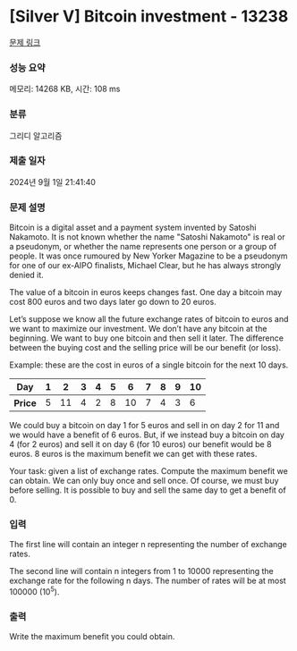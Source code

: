 # [Silver V] Bitcoin investment - 13238 

[문제 링크](https://www.acmicpc.net/problem/13238) 

### 성능 요약

메모리: 14268 KB, 시간: 108 ms

### 분류

그리디 알고리즘

### 제출 일자

2024년 9월 1일 21:41:40

### 문제 설명

<p>Bitcoin is a digital asset and a payment system invented by Satoshi Nakamoto.  It is not known whether the name "Satoshi Nakamoto" is real or a pseudonym, or whether the name represents one person or a group of people. It was once rumoured by New Yorker Magazine to be a pseudonym for one of our ex-AIPO finalists, Michael Clear, but he has always strongly denied it. </p>

<p>The value of a bitcoin in euros keeps changes fast. One day a bitcoin may cost 800 euros and two days later go down to 20 euros.</p>

<p>Let’s suppose we know all the future exchange rates of bitcoin to euros and we want to maximize our investment. We don’t have any bitcoin at the beginning. We want to buy one bitcoin and then sell it later. The difference between the buying cost and the selling price will be our benefit (or loss). </p>

<p>Example: these are the cost in euros of a single bitcoin for the next 10 days.</p>

<table class="table table-bordered">
	<thead>
		<tr>
			<th>Day</th>
			<th>1</th>
			<th>2</th>
			<th>3</th>
			<th>4</th>
			<th>5</th>
			<th>6</th>
			<th>7</th>
			<th>8</th>
			<th>9</th>
			<th>10</th>
		</tr>
	</thead>
	<tbody>
		<tr>
			<th>Price</th>
			<td>5</td>
			<td>11</td>
			<td>4</td>
			<td>2</td>
			<td>8</td>
			<td>10</td>
			<td>7</td>
			<td>4</td>
			<td>3</td>
			<td>6</td>
		</tr>
	</tbody>
</table>

<p>We could buy a bitcoin on day 1 for 5 euros and sell in on day 2 for 11 and we would have a benefit of 6 euros. But, if we instead buy a bitcoin on day 4 (for 2 euros) and sell it on day 6 (for 10 euros) our benefit would be 8 euros. 8 euros is the maximum benefit we can get with these rates.</p>

<p>Your task: given a list of exchange rates. Compute the maximum benefit we can obtain. We can only buy once and sell once. Of course, we must buy before selling. It is possible to buy and sell the same day to get a benefit of 0.</p>

### 입력 

 <p>The first line will contain an integer n representing the number of exchange rates.</p>

<p>The second line will contain n integers from 1 to 10000 representing the exchange rate for the following n days. The number of rates will be at most 100000 (10<sup>5</sup>).</p>

### 출력 

 <p>Write the maximum benefit you could obtain.</p>


